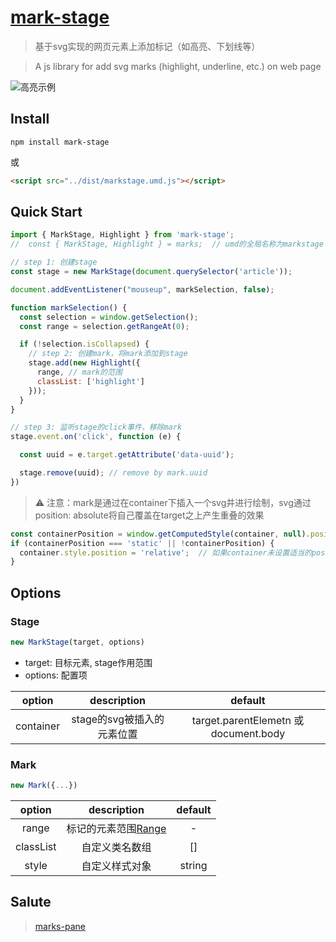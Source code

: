 # [mark-stage](https://www.npmjs.com/package/mark-stage)

> 基于svg实现的网页元素上添加标记（如高亮、下划线等）

> A js library for add svg marks (highlight, underline, etc.) on web page 

![高亮示例](https://github.com/xpinus/mark-stage/raw/master/doc/images/highlight.gif)

## Install

```shell
npm install mark-stage
```
或
```html
<script src="../dist/markstage.umd.js"></script>
```

## Quick Start

```js
import { MarkStage, Highlight } from 'mark-stage';
//  const { MarkStage, Highlight } = marks;  // umd的全局名称为markstage

// step 1: 创建stage
const stage = new MarkStage(document.querySelector('article'));

document.addEventListener("mouseup", markSelection, false);

function markSelection() {
  const selection = window.getSelection();
  const range = selection.getRangeAt(0);

  if (!selection.isCollapsed) {
    // step 2: 创建mark，将mark添加到stage
    stage.add(new Highlight({
      range, // mark的范围
      classList: ['highlight']  
    })); 
  }
}

// step 3: 监听stage的click事件，移除mark
stage.event.on('click', function (e) {

  const uuid = e.target.getAttribute('data-uuid');

  stage.remove(uuid); // remove by mark.uuid
})
```

> ⚠ 注意：mark是通过在container下插入一个svg并进行绘制，svg通过position: absolute将自己覆盖在target之上产生重叠的效果
```js
const containerPosition = window.getComputedStyle(container, null).position;  // 检测container的style的position设置
if (containerPosition === 'static' || !containerPosition) {
  container.style.position = 'relative';  // 如果container未设置适当的position，则会默认添加relative
}
```

## Options

### Stage

```js
new MarkStage(target, options)
```
- target: 目标元素, stage作用范围
- options: 配置项

option     | description               | default
:--------: | :--------:                | :--------:
container  | stage的svg被插入的元素位置  | target.parentElemetn 或 document.body

### Mark

```js
new Mark({...})
```

option     | description   | default
:--------: | :--------:    | :--------:
range      | 标记的元素范围[Range](https://developer.mozilla.org/en-US/docs/Web/API/Range)  |  -
classList  | 自定义类名数组  |  []
style       | 自定义样式对象  |  string

## Salute

> [marks-pane](https://github.com/fchasen/marks)